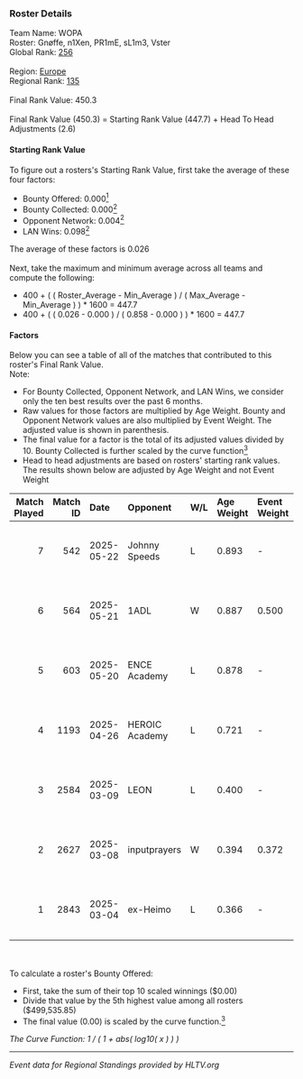 ### Roster Details<br />
Team Name: WOPA<br />
Roster: Gnøffe, n1Xen, PR1mE, sL1m3, Vster<br />
Global Rank: [256](../../standings_global_2025_07_07.md)<br />
<br />
Region: [Europe]( ../../standings_europe_2025_07_07.md)<br />
Regional Rank: [135]( ../../standings_europe_2025_07_07.md)<br />
<br />
Final Rank Value:  450.3<br />
<br />
Final Rank Value (450.3) = Starting Rank Value (447.7) + Head To Head Adjustments (2.6)<br />

#### Starting Rank Value<br />
To figure out a rosters's Starting Rank Value, first take the average of these four factors:<br />
- Bounty Offered: 0.000[<sup>1</sup>](#table2)
- Bounty Collected: 0.000[<sup>2</sup>](#table1)
- Opponent Network: 0.004[<sup>2</sup>](#table1)
- LAN Wins: 0.098[<sup>2</sup>](#table1)

The average of these factors is 0.026<br />
<br />
Next, take the maximum and minimum average across all teams and compute the following:<br />
- 400 + ( ( Roster_Average - Min_Average ) / ( Max_Average - Min_Average ) ) * 1600 = 447.7
- 400 + ( ( 0.026 - 0.000 ) / ( 0.858 - 0.000 ) ) * 1600 = 447.7


#### Factors<br />
Below you can see a table of all of the matches that contributed to this roster's Final Rank Value.<br />
Note:<br />

- For Bounty Collected, Opponent Network, and LAN Wins, we consider only the ten best results over the past 6 months.
- Raw values for those factors are multiplied by Age Weight. Bounty and Opponent Network values are also multiplied by Event Weight. The adjusted value is shown in parenthesis.
- The final value for a factor is the total of its adjusted values divided by 10. Bounty Collected is further scaled by the curve function[<sup>3</sup>](#curveFunction)
- Head to head adjustments are based on rosters' starting rank values. The results shown below are adjusted by Age Weight and not Event Weight
<span id="table1"></span><br />


| Match Played | Match ID | Date       | Opponent       | W/L | Age Weight | Event Weight | Bounty Collected | Opponent Network | LAN Wins  | H2H Adj. | Roster                             |
| -: | -: | :- | :- | :- | :- | :- | :- | :- | :- | -: | :- |
|            7 |      542 | 2025-05-22 | Johnny Speeds  | L   | 0.893      | -            | -                | -                | -         |    -1.22 | Gnøffe, n1Xen, PR1mE, sL1m3, Vster |
|            6 |      564 | 2025-05-21 | 1ADL           | W   | 0.887      | 0.500        | 0.000 (0.000)    | 0.062 (0.028)    | 1 (0.887) |    12.81 | Gnøffe, n1Xen, PR1mE, sL1m3, Vster |
|            5 |      603 | 2025-05-20 | ENCE Academy   | L   | 0.878      | -            | -                | -                | -         |    -2.90 | Gnøffe, n1Xen, PR1mE, sL1m3, Vster |
|            4 |     1193 | 2025-04-26 | HEROIC Academy | L   | 0.721      | -            | -                | -                | -         |    -4.62 | Gnøffe, n1Xen, PR1mE, sL1m3, Vster |
|            3 |     2584 | 2025-03-09 | LEON           | L   | 0.400      | -            | -                | -                | -         |    -5.61 | Gnøffe, n1Xen, PR1mE, sL1m3, Vster |
|            2 |     2627 | 2025-03-08 | inputprayers   | W   | 0.394      | 0.372        | 0.000 (0.000)    | 0.107 (0.016)    | 0 (0.000) |     7.73 | Gnøffe, n1Xen, PR1mE, sL1m3, Vster |
|            1 |     2843 | 2025-03-04 | ex-Heimo       | L   | 0.366      | -            | -                | -                | -         |    -3.60 | Gnøffe, n1Xen, PR1mE, sL1m3, Vster |

<br />
<span id="table2"></span><br />
To calculate a roster's Bounty Offered:<br />

- First, take the sum of their top 10 scaled winnings ($0.00)
- Divide that value by the 5th highest value among all rosters ($499,535.85)
- The final value (0.00) is scaled by the curve function.[<sup>3</sup>](#curveFunction)

<span id="curveFunction"></span>_The Curve Function: 1 / ( 1 + abs( log10( x ) ) )_<br />

---
_Event data for Regional Standings provided by HLTV.org_<br />
